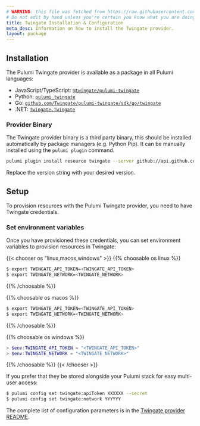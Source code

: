 ```yaml
---
# WARNING: this file was fetched from https://raw.githubusercontent.com/Twingate/pulumi-twingate/v3.0.12/docs/installation-configuration.md
# Do not edit by hand unless you're certain you know what you are doing!
title: Twingate Installation & Configuration
meta_desc: Information on how to install the Twingate provider.
layout: package
---
```


## Installation

The Pulumi Twingate provider is available as a package in all Pulumi languages:

* JavaScript/TypeScript: [`@twingate/pulumi-twingate`](https://www.npmjs.com/package/@twingate/pulumi-twingate)
* Python: [`pulumi_twingate`](https://pypi.org/project/pulumi-twingate/)
* Go: [`github.com/Twingate/pulumi-twingate/sdk/go/twingate`](https://github.com/Twingate/pulumi-twingate/tree/main/sdk/go/twingate)
* .NET: [`Twingate.Twingate`](https://www.nuget.org/packages/Twingate.Twingate)

### Provider Binary

The Twingate provider binary is a third party binary, this should be installed automatically by package managers (e.g. Python Pip). It can be manually installed using the `pulumi plugin` command.

```bash
pulumi plugin install resource twingate --server github://api.github.com/Twingate/pulumi-twingate
```

Replace the version string with your desired version.

## Setup

To provision resources with the Pulumi Twingate provider, you need to have Twingate credentials.

### Set environment variables

Once you have provisioned these credentials, you can set environment variables to provision resources in Twingate:

{{< chooser os "linux,macos,windows" >}}
{{% choosable os linux %}}

```bash
$ export TWINGATE_API_TOKEN=<TWINGATE_API_TOKEN>
$ export TWINGATE_NETWORK=<TWINGATE_NETWORK>
```

{{% /choosable %}}

{{% choosable os macos %}}

```bash
$ export TWINGATE_API_TOKEN=<TWINGATE_API_TOKEN>
$ export TWINGATE_NETWORK=<TWINGATE_NETWORK>
```

{{% /choosable %}}

{{% choosable os windows %}}

```powershell
> $env:TWINGATE_API_TOKEN = "<TWINGATE_API_TOKEN>"
> $env:TWINGATE_NETWORK = "<TWINGATE_NETWORK>"
```

{{% /choosable %}}
{{< /chooser >}}

If you prefer that they be stored alongside your Pulumi stack for easy multi-user access:

```bash
$ pulumi config set twingate:apiToken XXXXXX --secret
$ pulumi config set twingate:network YYYYYY
```

The complete list of
configuration parameters is in the [Twingate provider README](https://github.com/Twingate/pulumi-twingate/blob/main/README.md).
